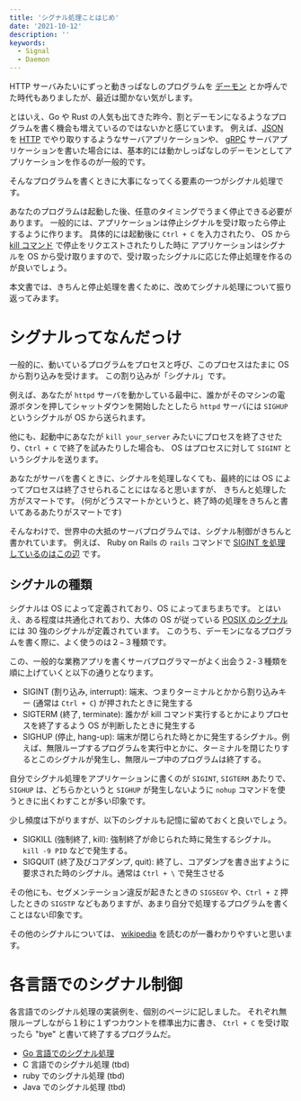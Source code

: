 ```yaml
---
title: 'シグナル処理ことはじめ'
date: '2021-10-12'
description: ''
keywords:
  - Signal
  - Daemon
---
```


HTTP サーバみたいにずっと動きっぱなしのプログラムを
[デーモン](https://ja.wikipedia.org/wiki/%E3%83%87%E3%83%BC%E3%83%A2%E3%83%B3)
とか呼んでた時代もありましたが、最近は聞かない気がします。

とはいえ、Go や Rust の人気も出てきた昨今、割とデーモンになるようなプログラムを書く機会も増えているのではないかと感じています。
例えば、[JSON](https://www.json.org/json-ja.html) を [HTTP](https://datatracker.ietf.org/doc/html/rfc7230) でやり取りするようなサーバアプリケーションや、
[gRPC](https://grpc.io/) サーバアプリケーションを書いた場合には、基本的には動かしっぱなしのデーモンとしてアプリケーションを作るのが一般的です。

そんなプログラムを書くときに大事になってくる要素の一つがシグナル処理です。

あなたのプログラムは起動した後、任意のタイミングでうまく停止できる必要があります。
一般的には、アプリケーションは停止シグナルを受け取ったら停止するように作ります。
具体的には起動後に `Ctrl + C` を入力されたり、 OS から [kill コマンド](https://linuxjm.osdn.jp/html/LDP_man-pages/man2/kill.2.html) で停止をリクエストされたりした時に
アプリケーションはシグナルを OS から受け取りますので、受け取ったシグナルに応じた停止処理を作るのが良いでしょう。

本文書では、きちんと停止処理を書くために、改めてシグナル処理について振り返ってみます。

# シグナルってなんだっけ

一般的に、動いているプログラムをプロセスと呼び、このプロセスはたまに OS から割り込みを受けます。
この割り込みが「シグナル」です。

例えば、あなたが `httpd` サーバを動かしている最中に、誰かがそのマシンの電源ボタンを押してシャットダウンを開始したとしたら
`httpd` サーバには `SIGHUP` というシグナルが OS から送られます。

他にも、起動中にあなたが `kill your_server` みたいにプロセスを終了させたり、`Ctrl + C` で終了を試みたりした場合も、
OS はプロセスに対して `SIGINT` というシグナルを送ります。

あなたがサーバを書くときに、シグナルを処理しなくても、最終的には OS によってプロセスは終了させられることにはなると思いますが、
きちんと処理した方がスマートです。
(何がどうスマートかというと、終了時の処理をきちんと書いてあるあたりがスマートです)

そんなわけで、世界中の大抵のサーバプログラムでは、シグナル制御がきちんと書かれています。
例えば、 Ruby on Rails の `rails` コマンドで
[SIGINT を処理しているのはこの辺](https://github.com/rails/rails/blob/v6.0.0/railties/lib/rails/cli.rb#L10)
です。

## シグナルの種類

シグナルは OS によって定義されており、OS によってまちまちです。
とはいえ、ある程度は共通化されており、大体の OS が従っている [POSIX のシグナル](https://en.wikipedia.org/wiki/Signal_(IPC)#POSIX_signals) には 30 強のシグナルが定義されています。
このうち、デーモンになるプログラムを書く際に、よく使うのは２−３種類です。

この、一般的な業務アプリを書くサーバプログラマーがよく出会う２-３種類を順に上げていくと以下の通りとなります。

* SIGINT (割り込み, interrupt): 端末、つまりターミナルとかから割り込みキー (通常は `Ctrl + C`) が押されたときに発生する
* SIGTERM (終了, terminate): 誰かが kill コマンド実行するとかによりプロセスを終了するよう OS が判断したときに発生する
* SIGHUP (停止, hang-up): 端末が閉じられた時とかに発生するシグナル。例えば、無限ループするプログラムを実行中とかに、ターミナルを閉じたりするとこのシグナルが発生し、無限ループ中のプログラムは終了する。

自分でシグナル処理をアプリケーションに書くのが `SIGINT`, `SIGTERM` あたりで、 `SIGHUP` は、どちらかというと `SIGHUP` が発生しないように `nohup` コマンドを使うときに出くわすことが多い印象です。

少し頻度は下がりますが、以下のシグナルも記憶に留めておくと良いでしょう。

* SIGKILL (強制終了, kill): 強制終了が命じられた時に発生するシグナル。 `kill -9 PID` などで発生する。
* SIGQUIT (終了及びコアダンプ, quit): 終了し、コアダンプを書き出すように要求された時のシグナル。通常は `Ctrl + \` で発生させる

その他にも、セグメンテーション違反が起きたときの `SIGSEGV` や、`Ctrl + Z` 押したときの `SIGSTP` などもありますが、あまり自分で処理するプログラムを書くことはない印象です。

その他のシグナルについては、 [wikipedia](https://ja.wikipedia.org/wiki/%E3%82%B7%E3%82%B0%E3%83%8A%E3%83%AB_(Unix)) を読むのが一番わかりやすいと思います。

# 各言語でのシグナル制御

各言語でのシグナル処理の実装例を、個別のページに記しました。
それぞれ無限ループしながら１秒に１ずつカウントを標準出力に書き、 `Ctrl + C` を受け取ったら "bye" と書いて終了するプログラムだ。

* [Go 言語でのシグナル処理](/snippet_golang_signal)
* C 言語でのシグナル処理 (tbd)
* ruby でのシグナル処理 (tbd)
* Java でのシグナル処理 (tbd)
